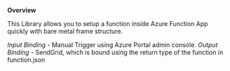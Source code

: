 **Overview**

This Library allows you to setup a function inside Azure Function App quickly with bare metal frame structure. 

*Input Binding* - Manual Trigger using Azure Portal admin console.
*Output Binding* - SendGrid, which is bound using the return type of the function in function.json
